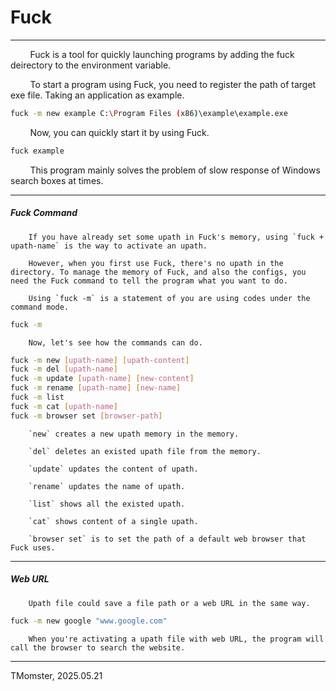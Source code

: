 # Fuck

---

        Fuck is a tool for quickly launching programs by adding the fuck deirectory to the environment variable.

        To start a program using Fuck, you need to register the path of target exe file. Taking an application as example.

```bash
fuck -m new example C:\Program Files (x86)\example\example.exe
```

        Now, you can quickly start it by using Fuck.

```bash
fuck example
```

        This program mainly solves the problem of slow response of Windows search boxes at times.

---

##### Fuck Command

        If you have already set some upath in Fuck's memory, using `fuck + upath-name` is the way to activate an upath.

        However, when you first use Fuck, there's no upath in the directory. To manage the memory of Fuck, and also the configs, you need the Fuck command to tell the program what you want to do.

        Using `fuck -m` is a statement of you are using codes under the command mode.

```bash
fuck -m
```

        Now, let's see how the commands can do.

```bash
fuck -m new [upath-name] [upath-content]
fuck -m del [upath-name]
fuck -m update [upath-name] [new-content]
fuck -m rename [upath-name] [new-name]
fuck -m list
fuck -m cat [upath-name]
fuck -m browser set [browser-path]
```

        `new` creates a new upath memory in the memory.

        `del` deletes an existed upath file from the memory.

        `update` updates the content of upath.

        `rename` updates the name of upath.

        `list` shows all the existed upath.

        `cat` shows content of a single upath.

        `browser set` is to set the path of a default web browser that Fuck uses.

---

##### Web URL

        Upath file could save a file path or a web URL in the same way.

```bash
fuck -m new google "www.google.com"
```

        When you're activating a upath file with web URL, the program will call the browser to search the website.

---

TMomster, 2025.05.21
